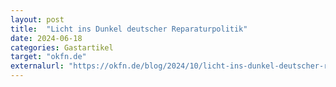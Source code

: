 ```yaml
---
layout: post
title:  "Licht ins Dunkel deutscher Reparaturpolitik"
date: 2024-06-18
categories: Gastartikel
target: "okfn.de"
externalurl: "https://okfn.de/blog/2024/10/licht-ins-dunkel-deutscher-reparaturpolitik/"
---
```

